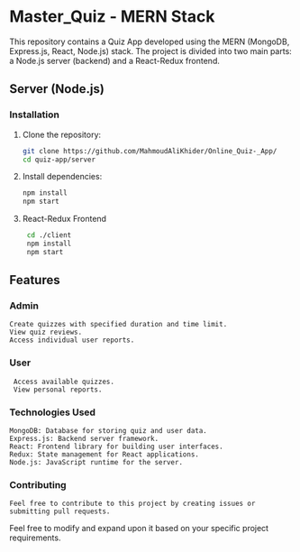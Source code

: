 # Master_Quiz - MERN Stack

This repository contains a Quiz App developed using the MERN (MongoDB, Express.js, React, Node.js) stack. The project is divided into two main parts: a Node.js server (backend) and a React-Redux frontend.

## Server (Node.js)

### Installation

1. Clone the repository:

   ```bash
   git clone https://github.com/MahmoudAliKhider/Online_Quiz-_App/
   cd quiz-app/server
2. Install dependencies:   
   ```bash
   npm install
   npm start


3. React-Redux Frontend
    ```bash
     cd ./client
     npm install
     npm start

## Features
  ### Admin
    Create quizzes with specified duration and time limit.
    View quiz reviews.
    Access individual user reports.
   ### User
     Access available quizzes.
     View personal reports.

   ### Technologies Used
    MongoDB: Database for storing quiz and user data.
    Express.js: Backend server framework.
    React: Frontend library for building user interfaces.
    Redux: State management for React applications.
    Node.js: JavaScript runtime for the server.

   ### Contributing
    Feel free to contribute to this project by creating issues or submitting pull requests.


 
Feel free to modify and expand upon it based on your specific project requirements.
    
    




   
